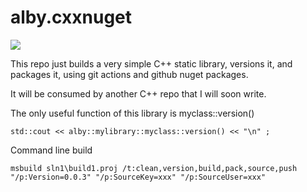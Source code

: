 # alby.cxxnuget


![](https://github.com/casaletto/alby.cxxnuget/workflows/.github/workflows/main.yml/badge.svg)



This repo just builds a very simple C++ static library, versions it, and packages it, using git actions and github nuget packages.


It will be consumed by another C++ repo that I will soon write.


The only useful function of this library is myclass::version()


```
std::cout << alby::mylibrary::myclass::version() << "\n" ;
```


Command line build


```
msbuild sln1\build1.proj /t:clean,version,build,pack,source,push "/p:Version=0.0.3" "/p:SourceKey=xxx" "/p:SourceUser=xxx"
```
